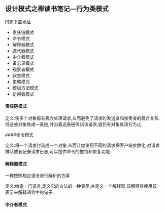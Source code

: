 ## 设计模式之禅读书笔记—行为类模式

[PDF下载地址](https://download.csdn.net/download/qxf5777404/10395814)

- 责任链模式
- 命令模式
- 解释器模式
- 迭代器模式
- 中介者模式
- 备忘录模式
- 观察者模式
- 状态模式
- 策略模式
- 模板方法模式
- 访问者模式

#### 责任链模式

定义:使多个对象都有机会处理请求,从而避免了请求的发送者和接受者的耦合关系.将这些对象练成一条链,并沿着这条链传祺该请求,直到有对象处理它为止.

####命令模式

定义:将一个请求封装成一个对象,从而让你使用不同的请求把客户端参数化,对请求排队或者记录请求日志,可以提供命令的撤销和恢复功能.

#### 解释器模式

一种按照规定语法进行解析的方案

定义:给定一门语言,定义它的文法的一种表示,并定义一个解释器,该解释器使用该表示来解释语言中的句子.

#### 中介者模式















